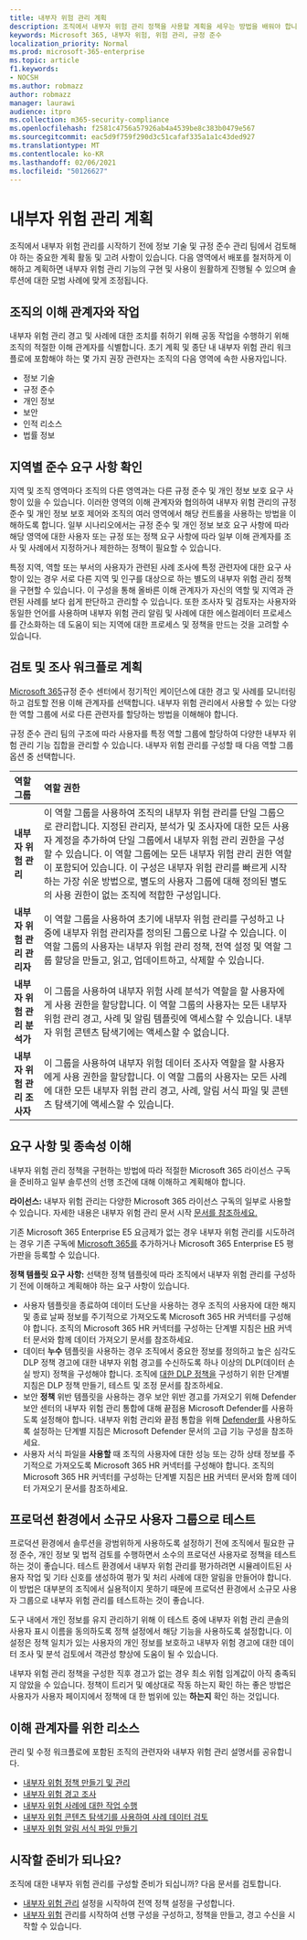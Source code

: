 ```yaml
---
title: 내부자 위험 관리 계획
description: 조직에서 내부자 위험 관리 정책을 사용할 계획을 세우는 방법을 배워야 합니다.
keywords: Microsoft 365, 내부자 위험, 위험 관리, 규정 준수
localization_priority: Normal
ms.prod: microsoft-365-enterprise
ms.topic: article
f1.keywords:
- NOCSH
ms.author: robmazz
author: robmazz
manager: laurawi
audience: itpro
ms.collection: m365-security-compliance
ms.openlocfilehash: f2581c4756a57926ab4a4539be8c383b0479e567
ms.sourcegitcommit: eac5d9f759f290d3c51cafaf335a1a1c43ded927
ms.translationtype: MT
ms.contentlocale: ko-KR
ms.lasthandoff: 02/06/2021
ms.locfileid: "50126627"
---
```

# <a name="plan-for-insider-risk-management"></a>내부자 위험 관리 계획

조직에서 내부자 [](insider-risk-management.md) 위험 관리를 시작하기 전에 정보 기술 및 규정 준수 관리 팀에서 검토해야 하는 중요한 계획 활동 및 고려 사항이 있습니다. 다음 영역에서 배포를 철저하게 이해하고 계획하면 내부자 위험 관리 기능의 구현 및 사용이 원활하게 진행될 수 있으며 솔루션에 대한 모범 사례에 맞게 조정됩니다.

## <a name="work-with-stakeholders-in-your-organization"></a>조직의 이해 관계자와 작업

내부자 위험 관리 경고 및 사례에 대한 조치를 취하기 위해 공동 작업을 수행하기 위해 조직의 적절한 이해 관계자를 식별합니다. 초기 계획 및 종단 내 내부자 위험 관리 [](insider-risk-management.md#workflow) 워크플로에 포함해야 하는 몇 가지 권장 관련자는 조직의 다음 영역에 속한 사용자입니다.

- 정보 기술
- 규정 준수
- 개인 정보
- 보안
- 인적 리소스
- 법률 정보

## <a name="determine-any-regional-compliance-requirements"></a>지역별 준수 요구 사항 확인

지역 및 조직 영역마다 조직의 다른 영역과는 다른 규정 준수 및 개인 정보 보호 요구 사항이 있을 수 있습니다. 이러한 영역의 이해 관계자와 협의하여 내부자 위험 관리의 규정 준수 및 개인 정보 보호 제어와 조직의 여러 영역에서 해당 컨트롤을 사용하는 방법을 이해하도록 합니다. 일부 시나리오에서는 규정 준수 및 개인 정보 보호 요구 사항에 따라 해당 영역에 대한 사용자 또는 규정 또는 정책 요구 사항에 따라 일부 이해 관계자를 조사 및 사례에서 지정하거나 제한하는 정책이 필요할 수 있습니다.

특정 지역, 역할 또는 부서의 사용자가 관련된 사례 조사에 특정 관련자에 대한 요구 사항이 있는 경우 서로 다른 지역 [](insider-risk-management-policies.md) 및 인구를 대상으로 하는 별도의 내부자 위험 관리 정책을 구현할 수 있습니다. 이 구성을 통해 올바른 이해 관계자가 자신의 역할 및 지역과 관련된 사례를 보다 쉽게 판단하고 관리할 수 있습니다. 또한 조사자 및 검토자는 사용자와 동일한 언어를 사용하며 내부자 위험 관리 알림 및 사례에 대한 에스컬레이터 프로세스를 간소화하는 데 도움이 되는 지역에 대한 프로세스 및 정책을 만드는 것을 고려할 수 있습니다.

## <a name="plan-for-the-review-and-investigation-workflow"></a>검토 및 조사 워크플로 계획

[Microsoft 365](https://compliance.microsoft.com/)규정 준수 센터에서 정기적인 케이던스에 대한 경고 및 사례를 모니터링하고 검토할 전용 이해 관계자를 선택합니다. 내부자 위험 관리에서 사용할 수 있는 다양한 역할 그룹에 서로 다른 관련자를 할당하는 방법을 이해해야 합니다.

규정 준수 관리 팀의 구조에 따라 사용자를 특정 역할 그룹에 할당하여 다양한 내부자 위험 관리 기능 집합을 관리할 수 있습니다. 내부자 위험 관리를 구성할 때 다음 역할 그룹 옵션 중 선택합니다.

| **역할 그룹** | **역할 권한** |
| :---- | :---------------- |
| **내부자 위험 관리** | 이 역할 그룹을 사용하여 조직의 내부자 위험 관리를 단일 그룹으로 관리합니다. 지정된 관리자, 분석가 및 조사자에 대한 모든 사용자 계정을 추가하여 단일 그룹에서 내부자 위험 관리 권한을 구성할 수 있습니다. 이 역할 그룹에는 모든 내부자 위험 관리 권한 역할이 포함되어 있습니다. 이 구성은 내부자 위험 관리를 빠르게 시작하는 가장 쉬운 방법으로, 별도의 사용자 그룹에 대해 정의된 별도의 사용 권한이 없는 조직에 적합한 구성입니다.|
| **내부자 위험 관리 관리자** | 이 역할 그룹을 사용하여 초기에 내부자 위험 관리를 구성하고 나중에 내부자 위험 관리자를 정의된 그룹으로 나갈 수 있습니다.  이 역할 그룹의 사용자는 내부자 위험 관리 정책, 전역 설정 및 역할 그룹 할당을 만들고, 읽고, 업데이트하고, 삭제할 수 있습니다. |
| **내부자 위험 관리 분석가** | 이 그룹을 사용하여 내부자 위험 사례 분석가 역할을 할 사용자에게 사용 권한을 할당합니다. 이 역할 그룹의 사용자는 모든 내부자 위험 관리 경고, 사례 및 알림 템플릿에 액세스할 수 있습니다. 내부자 위험 콘텐츠 탐색기에는 액세스할 수 없습니다. |
| **내부자 위험 관리 조사자** | 이 그룹을 사용하여 내부자 위험 데이터 조사자 역할을 할 사용자에게 사용 권한을 할당합니다. 이 역할 그룹의 사용자는 모든 사례에 대한 모든 내부자 위험 관리 경고, 사례, 알림 서식 파일 및 콘텐츠 탐색기에 액세스할 수 있습니다. |

## <a name="understand-requirements-and-dependencies"></a>요구 사항 및 종속성 이해

내부자 위험 관리 정책을 구현하는 방법에 따라 적절한 Microsoft 365 라이선스 구독을 준비하고 일부 솔루션의 선행 조건에 대해 이해하고 계획해야 합니다.

**라이선스:** 내부자 위험 관리는 다양한 Microsoft 365 라이선스 구독의 일부로 사용할 수 있습니다. 자세한 내용은 내부자 위험 관리 문서 시작 [문서를 참조하세요.](insider-risk-management-configure.md#subscriptions-and-licensing)

기존 Microsoft 365 Enterprise E5 요금제가 없는 경우 내부자 위험 관리를 시도하려는 경우 기존 구독에 [](https://www.microsoft.com/microsoft-365/enterprise) [Microsoft 365를](/office365/admin/try-or-buy-microsoft-365) 추가하거나 Microsoft 365 Enterprise E5 평가판을 등록할 수 있습니다.

**정책 템플릿 요구 사항:** 선택한 정책 템플릿에 따라 조직에서 내부자 위험 관리를 구성하기 전에 이해하고 계획해야 하는 요구 사항이 있습니다.

- 사용자 템플릿을 종료하여 데이터 도난을 사용하는 경우 조직의 사용자에 대한 해지 및 종료 날짜 정보를 주기적으로 가져오도록 Microsoft 365 HR 커넥터를 구성해야 합니다.  조직의 Microsoft 365 HR 커넥터를 구성하는 단계별 지침은 [HR](import-hr-data.md) 커넥터 문서와 함께 데이터 가져오기 문서를 참조하세요.
- 데이터 **누수** 템플릿을 사용하는 경우 조직에서 중요한 정보를 정의하고 높은 심각도 DLP 정책 경고에 대한 내부자 위험 경고를 수신하도록 하나 이상의 DLP(데이터 손실 방지) 정책을 구성해야 합니다. 조직에 [대한 DLP 정책을](create-test-tune-dlp-policy.md) 구성하기 위한 단계별 지침은 DLP 정책 만들기, 테스트 및 조정 문서를 참조하세요.
- 보안 **정책** 위반 템플릿을 사용하는 경우 보안 위반 경고를 가져오기 위해 Defender 보안 센터의 내부자 위험 관리 통합에 대해 끝점용 Microsoft Defender를 사용하도록 설정해야 합니다. 내부자 위험 관리와 끝점 통합을 위해 [Defender를](/windows/security/threat-protection/microsoft-defender-atp/advanced-features) 사용하도록 설정하는 단계별 지침은 Microsoft Defender 문서의 고급 기능 구성을 참조하세요.
- 사용자 서식 파일을 **사용할** 때 조직의 사용자에 대한 성능 또는 강하 상태 정보를 주기적으로 가져오도록 Microsoft 365 HR 커넥터를 구성해야 합니다. 조직의 Microsoft 365 HR 커넥터를 구성하는 단계별 지침은 [HR](import-hr-data.md) 커넥터 문서와 함께 데이터 가져오기 문서를 참조하세요.

## <a name="test-with-a-small-group-of-users-in-a-production-environment"></a>프로덕션 환경에서 소규모 사용자 그룹으로 테스트

프로덕션 환경에서 솔루션을 광범위하게 사용하도록 설정하기 전에 조직에서 필요한 규정 준수, 개인 정보 및 법적 검토를 수행하면서 소수의 프로덕션 사용자로 정책을 테스트하는 것이 좋습니다. 테스트 환경에서 내부자 위험 관리를 평가하려면 시뮬레이트된 사용자 작업 및 기타 신호를 생성하여 평가 및 처리 사례에 대한 알림을 만들어야 합니다. 이 방법은 대부분의 조직에서 실용적이지 못하기 때문에 프로덕션 환경에서 소규모 사용자 그룹으로 내부자 위험 관리를 테스트하는 것이 좋습니다.

도구 내에서 개인 정보를 유지 관리하기 위해 이 테스트 중에 내부자 위험 관리 콘솔의 사용자 표시 이름을 동의하도록 정책 설정에서 해당 기능을 사용하도록 설정합니다. 이 설정은 정책 일치가 있는 사용자의 개인 정보를 보호하고 내부자 위험 경고에 대한 데이터 조사 및 분석 검토에서 객관성 향상에 도움이 될 수 있습니다.

내부자 위험 관리 정책을 구성한 직후 경고가 없는 경우 최소 위험 임계값이 아직 충족되지 않았을 수 있습니다. 정책이 트리거 및 예상대로 작동 하는지 확인 하는 좋은 방법은 사용자가 사용자 페이지에서 정책에 대 한 범위에 있는 **하는지** 확인 하는 것입니다.

## <a name="resources-for-stakeholders"></a>이해 관계자를 위한 리소스

관리 및 수정 워크플로에 포함된 조직의 관련자와 내부자 위험 관리 설명서를 공유합니다.

- [내부자 위험 정책 만들기 및 관리](insider-risk-management-policies.md)
- [내부자 위험 경고 조사](insider-risk-management-alerts.md)
- [내부자 위험 사례에 대한 작업 수행](insider-risk-management-cases.md)
- [내부자 위험 콘텐츠 탐색기를 사용하여 사례 데이터 검토](insider-risk-management-content-explorer.md)
- [내부자 위험 알림 서식 파일 만들기](insider-risk-management-notices.md)

## <a name="ready-to-get-started"></a>시작할 준비가 되나요?

조직에 대한 내부자 위험 관리를 구성할 준비가 되십니까? 다음 문서를 검토합니다.

- [내부자 위험 관리](insider-risk-management-settings.md) 설정을 시작하여 전역 정책 설정을 구성합니다.
- [내부자 위험](insider-risk-management-configure.md) 관리를 시작하여 선행 구성을 구성하고, 정책을 만들고, 경고 수신을 시작할 수 있습니다.
